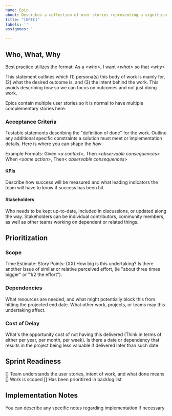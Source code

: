 ```yaml
---
name: Epic
about: Describes a collection of user stories representing a significant product increment
title: "[EPIC]"
labels: ''
assignees: ''

---
```


## Who, What, Why
Best practice utilizes the format: As a <_who_>, I want <_what_> so that <_why_>

This statement outlines which (1) persona(s) this body of work is mainly for, (2) what the desired outcome is, and (3) the intent behind the work. This avoids describing _how_ so we can focus on outcomes and not just doing work. 

Epics contain multiple user stories so it is normal to have multiple complementary stories here.

### Acceptance Criteria 
Testable statements describing the "definition of done" for the work. Outline any additional specific constraints a solution must meet or implementation details. Here is where you can shape the _how_

Example Formats:
Given <_a context_>, Then <_observable consequences_>
When <_some action_>, Then< _observable consequences_>

#### KPIs
Describe how success will be measured and what leading indicators the team will have to know if success has been hit.

#### Stakeholders
Who needs to be kept up-to-date, included in discussions, or updated along the way. Stakeholders can be individual contributors, community members, as well as other teams working on dependent or related things.

## Prioritization
### Scope
Time Estimate:
Story Points: (XX)
How big is this undertaking? Is there another issue of similar or relative perceived effort, (ie "about three times bigger" or "1/2 the effort"). 

### Dependencies
What resources are needed, and what might potentially block this from hitting the projected end date. What other work, projects, or teams may this undertaking affect.

### Cost of Delay
What's the opportunity cost of not having this delivered (Think in terms of either per year, per month, per week). Is there a date or dependency that results in the project being less valuable if delivered later than such date.

## Sprint Readiness
[] Team understands the user stories, intent of work, and what done means
[] Work is scoped
[] Has been prioritized in backlog list

## Implementation Notes
You can describe any specific notes regarding implementation if necessary
